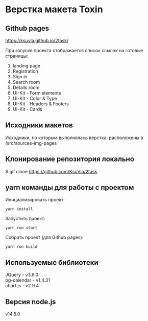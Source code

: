 # Верстка макета Toxin


## Github pages 
https://ksuvla.github.io/2task/

При запуске проекта отображается список ссылок на готовые страницы:  
1. landing page  
2. Registration  
3. Sign in  
4. Search room  
5. Details room  
6. UI-Kit - Form elements  
7. UI-Kit - Color & Type  
8. UI-Kit - Headers & Footers  
9. UI-Kit - Cards  


## Исходники макетов
Исходники, по которым выполнялась верстка, расположены в /src/sources-img-pages  


## Клонирование репозитория локально
$ git clone https://github.com/KsuVla/2task


## yarn команды для работы с проектом
Инициализировать проект: 
```
yarn install
```
Запустить проект: 
```
yarn run start
```

Собрать проект (для Github pages): 
```
yarn run build
```


## Используемые библиотеки
JQuery - v3.6.0  
pg-calendar - v1.4.31  
chart.js - v2.9.4  


## Версия node.js
v14.5.0  